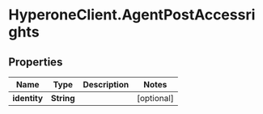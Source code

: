 # HyperoneClient.AgentPostAccessrights

## Properties

Name | Type | Description | Notes
------------ | ------------- | ------------- | -------------
**identity** | **String** |  | [optional] 


